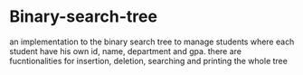 # Binary-search-tree
 an implementation to the binary search tree  to manage students
where each student have his own id, name, department and gpa.
there are fucntionalities for insertion, deletion, searching and printing the whole tree
